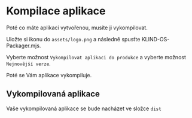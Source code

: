 # Kompilace aplikace

Poté co máte aplikaci vytvořenou, musíte ji vykompilovat. 

Uložte si ikonu do `assets/logo.png` a následně spusťte KLIND-OS-Packager.mjs.

Vyberte možnost `Vykompilovat aplikaci do produkce` a vyberte možnost `Nejnovější verze`.

Poté se Vám aplikace vykompiluje.

## Vykompilovaná aplikace

Vaše vykompilovaná aplikace se bude nacházet ve složce `dist`
